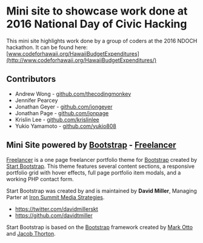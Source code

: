 # Mini site to showcase work done at 2016 National Day of Civic Hacking

This mini site highlights work done by a group of coders at the 2016 NDOCH hackathon.
It can be found here: [www.codeforhawaii.org/HawaiiBudgetExpenditures](http://www.codeforhawaii.org/HawaiiBudgetExpenditures/)


## Contributors

* Andrew Wong - [github.com/thecodingmonkey](https://github.com/thecodingmonkey)
* Jennifer Pearcey
* Jonathan Geyer - [github.com/jongeyer](https://github.com/jonpage)
* Jonathan Page - [github.com/jonpage](https://github.com/jonpage)
* Krislin Lee - [github.com/krislinlee](https://github.com/krislinlee)
* Yukio Yamamoto - [github.com/yukio808](https://github.com/yukio808)


## Mini Site powered by [Bootstrap](http://startbootstrap.com/) - [Freelancer](http://startbootstrap.com/template-overviews/freelancer/)

[Freelancer](http://startbootstrap.com/template-overviews/freelancer/) is a one page freelancer portfolio theme for [Bootstrap](http://getbootstrap.com/) created by [Start Bootstrap](http://startbootstrap.com/). This theme features several content sections, a responsive portfolio grid with hover effects, full page portfolio item modals, and a working PHP contact form.

Start Bootstrap was created by and is maintained by **David Miller**, Managing Parter at [Iron Summit Media Strategies](http://www.ironsummitmedia.com/).

* https://twitter.com/davidmillerskt
* https://github.com/davidtmiller

Start Bootstrap is based on the [Bootstrap](http://getbootstrap.com/) framework created by [Mark Otto](https://twitter.com/mdo) and [Jacob Thorton](https://twitter.com/fat).

